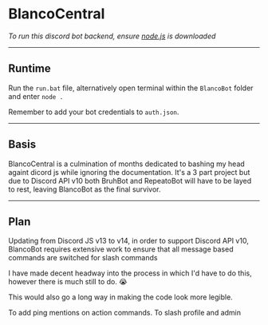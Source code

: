 # BlancoCentral

_To run this discord bot backend, ensure [node.js](https://nodejs.org/en/download/releases/) is downloaded_

---

## Runtime

 Run the `run.bat` file, alternatively open terminal within the `BlancoBot` folder and enter `node .`

Remember to add your bot credentials to `auth.json`.

---

## Basis

BlancoCentral is a culmination of months dedicated to bashing my head againt dicord js while ignoring the documentation.
It's a 3 part project but due to Discord API v10 both BruhBot and RepeatoBot will have to be layed to rest, leaving BlancoBot as the final survivor.

---

## Plan

Updating from Discord JS v13 to v14, in order to support Discord API v10, BlancoBot requires extensive work to ensure that all message based commands are switched for slash commands

I have made decent headway into the process in which I'd have to do this, however there is much still to do. 😭

This would also go a long way in making the code look more legible.

To add ping mentions on action commands.
To slash profile and admin
